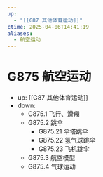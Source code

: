 ```yaml
---
up:
  - "[[G87 其他体育运动]]"
ctime: 2025-04-06T14:41:19
aliases:
  - 航空运动
---
```


# G875 航空运动

- up: [[G87 其他体育运动]]
- down:	
	- G875.1 飞行、滑翔
	- G875.2 跳伞
		- G875.21 伞塔跳伞
		- G875.22 氢气球跳伞
		- G875.23 飞机跳伞
	- G875.3 航空模型
	- G875.4 气球运动
	
